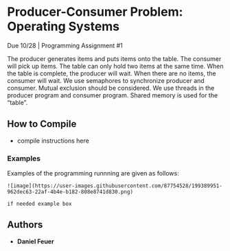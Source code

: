 # Producer-Consumer Problem: Operating Systems

Due 10/28 | Programming Assignment #1

The producer generates items and puts items onto the table. The consumer will pick up items. The table can only hold two items at the same time. When the table is complete, the producer will wait. When there are no items, the consumer will wait. We use semaphores to synchronize producer and consumer.  Mutual exclusion should be considered. We use threads in the producer program and consumer program. Shared memory is used for the “table”.

## How to Compile

 - compile instructions here

### Examples

Examples of the programming runnning are given as follows:

```
![image](https://user-images.githubusercontent.com/87754528/199389951-962dec63-22af-4b4e-b182-808e8741d830.png)
```


```
if needed example box
```

## Authors

* **Daniel Feuer** 
